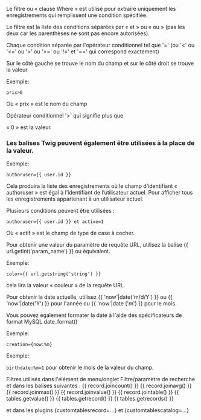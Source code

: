 Le filtre ou « clause Where » est utilisé pour extraire uniquement les enregistrements qui remplissent une condition spécifiée.

Le filtre est la liste des conditions séparées par « et » ou « ou » (pas les deux car les parenthèses ne sont pas encore autorisées).

Chaque condition séparée par l'opérateur conditionnel tel que '=' (ou '<' ou '<=' ou '>' ou '>=' ou '!=' et '==' qui correspond exactement)

Sur le côté gauche se trouve le nom du champ et sur le côté droit se trouve la valeur

Exemple:

`prix>0`

Où « prix » est le nom du champ

Opérateur conditionnel '>' qui signifie plus que.

« 0 » est la valeur.


### Les balises Twig peuvent également être utilisées à la place de la valeur.

Exemple:

`authoruser={{ user.id }}`

Cela produira la liste des enregistrements où le champ d’identifiant « authoruser » est égal à l’identifiant de l’utilisateur actuel. Pour afficher tous les enregistrements appartenant à un utilisateur actuel.

Plusieurs conditions peuvent être utilisées :

`authoruser={{ user.id }} et active=1`

Où « actif » est le champ de type de case à cocher.

Pour obtenir une valeur du paramètre de requête URL, utilisez la balise {{ url.getint('param_name') }} ou équivalent.

Exemple:

`color={{ url.getstring('string') }}`

cela lira la valeur « couleur » de la requête URL.

Pour obtenir la date actuelle, utilisez {{ 'now'|date('m/d/Y') }} ou {{ 'now'|date('Y') }} pour l'année ou {{ 'now'|date ('m') }} pour le mois.

Vous pouvez également formater la date à l'aide des spécificateurs de format MySQL date_format()

Exemple:

`creation={now:%m}`

Exemple:

`birthdate:%m=1` pour obtenir le mois de la valeur du champ.


Filtres utilisés dans l'élément de menu/onglet Filtre/paramètre de recherche et dans les balises suivantes :
{{ record.joincount() }}
{{ record.joinavg() }}
{{ record.joinmax() }}
{{ record.joinvalue() }}
{{ record.jointable() }}
{{ tables.getvalue() }}
{{ tables.getrecord() }}
{{ tables.getrecords() }}

et dans les plugins {customtablesrecord=...} et {customtablescatalog=...}

